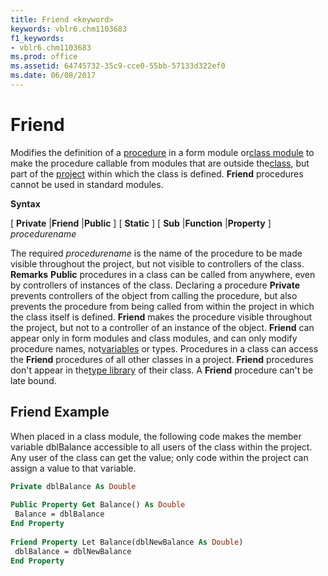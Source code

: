 ```yaml
---
title: Friend <keyword>
keywords: vblr6.chm1103683
f1_keywords:
- vblr6.chm1103683
ms.prod: office
ms.assetid: 64745732-35c9-cce0-55bb-57133d322ef0
ms.date: 06/08/2017
---
```



# Friend <keyword>

Modifies the definition of a [procedure](vbe-glossary.md) in a form module or[class module](vbe-glossary.md) to make the procedure callable from modules that are outside the[class](vbe-glossary.md), but part of the [project](vbe-glossary.md) within which the class is defined. **Friend** procedures cannot be used in standard modules.

 **Syntax**

[ **Private** |**Friend** |**Public** ] [ **Static** ] [ **Sub** |**Function** |**Property** ] _procedurename_

The required  _procedurename_ is the name of the procedure to be made visible throughout the project, but not visible to controllers of the class.
 **Remarks**
 **Public** procedures in a class can be called from anywhere, even by controllers of instances of the class. Declaring a procedure **Private** prevents controllers of the object from calling the procedure, but also prevents the procedure from being called from within the project in which the class itself is defined. **Friend** makes the procedure visible throughout the project, but not to a controller of an instance of the object. **Friend** can appear only in form modules and class modules, and can only modify procedure names, not[variables](vbe-glossary.md) or types. Procedures in a class can access the **Friend** procedures of all other classes in a project. **Friend** procedures don't appear in the[type library](vbe-glossary.md) of their class. A **Friend** procedure can't be late bound.

## Friend Example

When placed in a class module, the following code makes the member variable dblBalance accessible to all users of the class within the project. Any user of the class can get the value; only code within the project can assign a value to that variable.


```vb
Private dblBalance As Double 
 
Public Property Get Balance() As Double 
 Balance = dblBalance 
End Property 
 
Friend Property Let Balance(dblNewBalance As Double) 
 dblBalance = dblNewBalance 
End Property 

```



